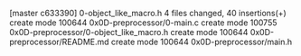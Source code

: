 [master c633390] 0-object_like_macro.h
 4 files changed, 40 insertions(+)
 create mode 100644 0x0D-preprocessor/0-main.c
 create mode 100755 0x0D-preprocessor/0-object_like_macro.h
 create mode 100644 0x0D-preprocessor/README.md
 create mode 100644 0x0D-preprocessor/main.h
